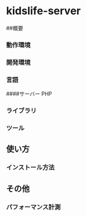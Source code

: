 
# kidslife-server
##概要


### 動作環境


### 開発環境
### 言語
####サーバー
PHP
### ライブラリ

### ツール

## 使い方
### インストール方法

## その他
### パフォーマンス計測

